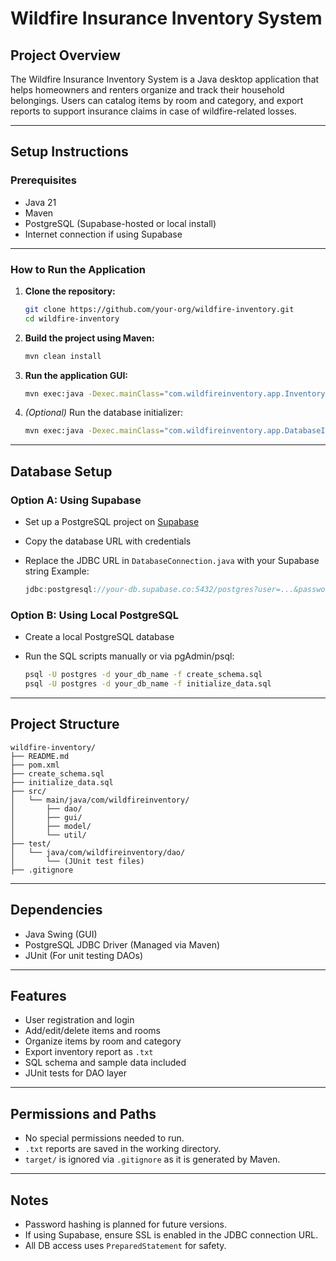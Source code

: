 # Wildfire Insurance Inventory System

## Project Overview

The Wildfire Insurance Inventory System is a Java desktop application that helps homeowners and renters organize and track their household belongings. Users can catalog items by room and category, and export reports to support insurance claims in case of wildfire-related losses.

---

## Setup Instructions

### Prerequisites

* Java 21
* Maven
* PostgreSQL (Supabase-hosted or local install)
* Internet connection if using Supabase

---

### How to Run the Application

1. **Clone the repository:**

   ```bash
   git clone https://github.com/your-org/wildfire-inventory.git
   cd wildfire-inventory
   ```

2. **Build the project using Maven:**

   ```bash
   mvn clean install
   ```

3. **Run the application GUI:**

   ```bash
   mvn exec:java -Dexec.mainClass="com.wildfireinventory.app.InventoryGUI"
   ```

4. *(Optional)* Run the database initializer:

   ```bash
   mvn exec:java -Dexec.mainClass="com.wildfireinventory.app.DatabaseInitializer"
   ```

---

## Database Setup

### Option A: Using Supabase

* Set up a PostgreSQL project on [Supabase](https://supabase.com/)
* Copy the database URL with credentials
* Replace the JDBC URL in `DatabaseConnection.java` with your Supabase string
  Example:

  ```java
  jdbc:postgresql://your-db.supabase.co:5432/postgres?user=...&password=...&sslmode=require
  ```

### Option B: Using Local PostgreSQL

* Create a local PostgreSQL database
* Run the SQL scripts manually or via pgAdmin/psql:

  ```bash
  psql -U postgres -d your_db_name -f create_schema.sql
  psql -U postgres -d your_db_name -f initialize_data.sql
  ```

---

## Project Structure

```
wildfire-inventory/
├── README.md
├── pom.xml
├── create_schema.sql
├── initialize_data.sql
├── src/
│   └── main/java/com/wildfireinventory/
│       ├── dao/
│       ├── gui/
│       ├── model/
│       └── util/
├── test/
│   └── java/com/wildfireinventory/dao/
│       └── (JUnit test files)
├── .gitignore
```

---

## Dependencies

* Java Swing (GUI)
* PostgreSQL JDBC Driver (Managed via Maven)
* JUnit (For unit testing DAOs)

---

## Features

* User registration and login
* Add/edit/delete items and rooms
* Organize items by room and category
* Export inventory report as `.txt`
* SQL schema and sample data included
* JUnit tests for DAO layer

---

## Permissions and Paths

* No special permissions needed to run.
* `.txt` reports are saved in the working directory.
* `target/` is ignored via `.gitignore` as it is generated by Maven.

---

## Notes

* Password hashing is planned for future versions.
* If using Supabase, ensure SSL is enabled in the JDBC connection URL.
* All DB access uses `PreparedStatement` for safety.
